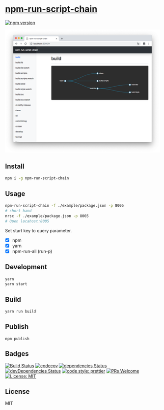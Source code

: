 # [npm-run-script-chain](https://www.npmjs.com/package/npm-run-script-chain)

[![npm version](https://badge.fury.io/js/npm-run-script-chain.svg)](https://badge.fury.io/js/npm-run-script-chain)

<p style="text-align: center"><img src="https://raw.githubusercontent.com/Himenon/npm-run-script-chain/master/images/example.png" alt="Example View" /></p>

## Install

```sh
npm i -g npm-run-script-chain
```

## Usage

```sh
npm-run-script-chain -f ./example/package.json -p 8005
# short hand
nrsc -f ./example/package.json -p 8005
# Open locahost:8005
```

Set start key to query parameter.

- [x] npm
- [x] yarn
- [x] npm-run-all (run-p)

## Development

```sh
yarn
yarn start
```

## Build

```sh
yarn run build
```

## Publish

```
npm publish
```

## Badges

[![Build Status](https://travis-ci.org/Himenon/npm-run-script-chain.svg?branch=master)](https://travis-ci.org/Himenon/npm-run-script-chain)
[![codecov](https://codecov.io/gh/Himenon/npm-run-script-chain/branch/master/graph/badge.svg)](https://codecov.io/gh/Himenon/npm-run-script-chain)
[![dependencies Status](https://david-dm.org/Himenon/npm-run-script-chain/status.svg)](https://david-dm.org/Himenon/npm-run-script-chain)
[![devDependencies Status](https://david-dm.org/Himenon/npm-run-script-chain/dev-status.svg)](https://david-dm.org/Himenon/npm-run-script-chain?type=dev)
[![code style: prettier](https://img.shields.io/badge/code_style-prettier-ff69b4.svg?style=flat-square)](https://github.com/prettier/prettier)
[![PRs Welcome](https://img.shields.io/badge/PRs-welcome-brightgreen.svg?style=flat-square)](http://makeapullrequest.com)
[![License: MIT](https://img.shields.io/badge/License-MIT-yellow.svg)](https://opensource.org/licenses/MIT)

## License

MIT
